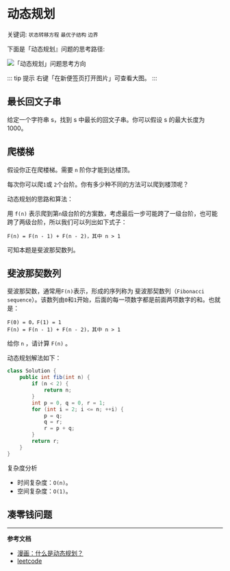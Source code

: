 # 动态规划

关键词: `状态转移方程` `最优子结构` `边界`

下面是「动态规划』问题的思考路径:

![「动态规划」问题思考方向](/img/algorithms/dynamic-programming.png)

::: tip 提示
右键「在新便签页打开图片」可查看大图。
:::

## 最长回文子串

给定一个字符串 s，找到 s 中最长的回文子串。你可以假设 s 的最大长度为 1000。

## 爬楼梯

假设你正在爬楼梯。需要 `n` 阶你才能到达楼顶。

每次你可以爬`1`或 `2`个台阶。你有多少种不同的方法可以爬到楼顶呢？

动态规划的思路和算法：

用 `f(n)` 表示爬到第`n`级台阶的方案数，考虑最后一步可能跨了一级台阶，也可能跨了两级台阶，所以我们可以列出如下式子：
```text
F(n) = F(n - 1) + F(n - 2)，其中 n > 1
```
可知本题是斐波那契数列。

## 斐波那契数列

斐波那契数，通常用`F(n)`表示，形成的序列称为 斐波那契数列（`Fibonacci sequence`）。该数列由`0`和`1`开始，后面的每一项数字都是前面两项数字的和。也就是：
```text
F(0) = 0，F(1) = 1
F(n) = F(n - 1) + F(n - 2)，其中 n > 1
```
给你 `n` ，请计算 `F(n)` 。

动态规划解法如下：
```java
class Solution {
    public int fib(int n) {
        if (n < 2) {
            return n;
        }
        int p = 0, q = 0, r = 1;
        for (int i = 2; i <= n; ++i) {
            p = q; 
            q = r; 
            r = p + q;
        }
        return r;
    }
}
```

复杂度分析
- 时间复杂度：`O(n)`。
- 空间复杂度：`O(1)`。

## 凑零钱问题

---

**参考文档**
- [漫画：什么是动态规划？](https://juejin.im/post/6844903520039075847)
- [leetcode](https://leetcode-cn.com/problems/longest-palindromic-substring/solution/zhong-xin-kuo-san-dong-tai-gui-hua-by-liweiwei1419/)
